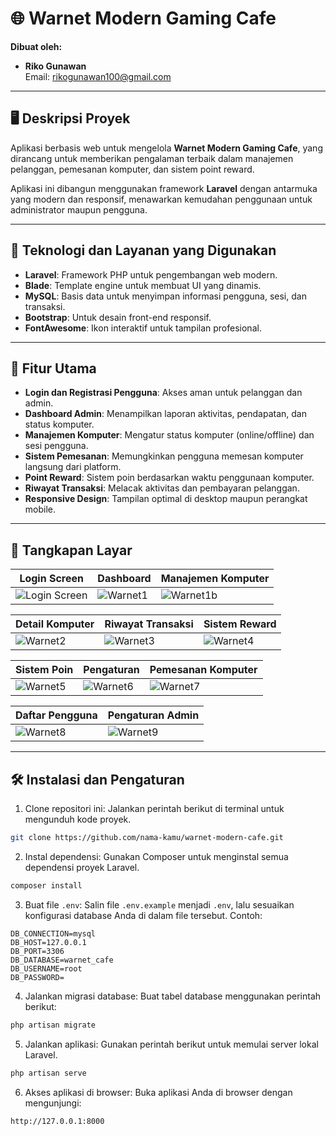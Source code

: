 # 🌐 **Warnet Modern Gaming Cafe**

**Dibuat oleh:**  
- **Riko Gunawan**  
  Email: rikogunawan100@gmail.com  

---

## 🖥️ **Deskripsi Proyek**  
Aplikasi berbasis web untuk mengelola **Warnet Modern Gaming Cafe**, yang dirancang untuk memberikan pengalaman terbaik dalam manajemen pelanggan, pemesanan komputer, dan sistem point reward.  

Aplikasi ini dibangun menggunakan framework **Laravel** dengan antarmuka yang modern dan responsif, menawarkan kemudahan penggunaan untuk administrator maupun pengguna.

---

## 🚀 **Teknologi dan Layanan yang Digunakan**
- **Laravel**: Framework PHP untuk pengembangan web modern.  
- **Blade**: Template engine untuk membuat UI yang dinamis.  
- **MySQL**: Basis data untuk menyimpan informasi pengguna, sesi, dan transaksi.  
- **Bootstrap**: Untuk desain front-end responsif.  
- **FontAwesome**: Ikon interaktif untuk tampilan profesional.  

---

## 📱 **Fitur Utama**
- **Login dan Registrasi Pengguna**: Akses aman untuk pelanggan dan admin.  
- **Dashboard Admin**: Menampilkan laporan aktivitas, pendapatan, dan status komputer.  
- **Manajemen Komputer**: Mengatur status komputer (online/offline) dan sesi pengguna.  
- **Sistem Pemesanan**: Memungkinkan pengguna memesan komputer langsung dari platform.  
- **Point Reward**: Sistem poin berdasarkan waktu penggunaan komputer.  
- **Riwayat Transaksi**: Melacak aktivitas dan pembayaran pelanggan.  
- **Responsive Design**: Tampilan optimal di desktop maupun perangkat mobile.

---

## 📸 **Tangkapan Layar**

| **Login Screen** | **Dashboard** | **Manajemen Komputer** |
|-------------------|---------------|-------------------------|
| ![Login Screen](https://github.com/user-attachments/assets/904831c7-90ac-4e4c-b294-26ce298c4e3a) | ![Warnet1](https://github.com/user-attachments/assets/134e5b09-fdc0-4acb-997d-fd248768f95a) | ![Warnet1b](https://github.com/user-attachments/assets/cab6d635-ede1-4c11-a97a-433fc7d33a1a) |

| **Detail Komputer** | **Riwayat Transaksi** | **Sistem Reward** |
|----------------------|-----------------------|--------------------|
| ![Warnet2](https://github.com/user-attachments/assets/faf992f5-1632-4736-896d-6f448c04a2a1) | ![Warnet3](https://github.com/user-attachments/assets/4b776360-ca43-4a55-af1f-43f00d6e3993) | ![Warnet4](https://github.com/user-attachments/assets/910c8c7f-075a-41c7-8cfb-9a78679a4e5e) |

| **Sistem Poin** | **Pengaturan** | **Pemesanan Komputer** |
|------------------|----------------|-------------------------|
| ![Warnet5](https://github.com/user-attachments/assets/d093d2e9-0f11-4fa1-a2f2-8038621b1646) | ![Warnet6](https://github.com/user-attachments/assets/f8b263a6-3f9f-43ef-9b86-b6cb5797ea7c) | ![Warnet7](https://github.com/user-attachments/assets/fcb751af-8aed-4b5f-a2e0-b80b39cba73f) |

| **Daftar Pengguna** | **Pengaturan Admin** |
|----------------------|-----------------------|
| ![Warnet8](https://github.com/user-attachments/assets/ac9c834a-9b68-40f6-8457-7b41fd640598) | ![Warnet9](https://github.com/user-attachments/assets/0e1c336c-e387-4005-8e6a-3ff45589f7ee) |

---

## 🛠️ **Instalasi dan Pengaturan**

1. Clone repositori ini:
Jalankan perintah berikut di terminal untuk mengunduh kode proyek.
 
 ```bash
 git clone https://github.com/nama-kamu/warnet-modern-cafe.git
 ```

2. Instal dependensi:
Gunakan Composer untuk menginstal semua dependensi proyek Laravel.

```bash
composer install
```

3. Buat file `.env`:
Salin file `.env.example` menjadi `.env`, lalu sesuaikan konfigurasi database Anda di dalam file tersebut.
Contoh:

```env
DB_CONNECTION=mysql
DB_HOST=127.0.0.1
DB_PORT=3306
DB_DATABASE=warnet_cafe
DB_USERNAME=root
DB_PASSWORD=
```

4. Jalankan migrasi database:
Buat tabel database menggunakan perintah berikut:

```bash
php artisan migrate
```

5. Jalankan aplikasi:
Gunakan perintah berikut untuk memulai server lokal Laravel.

```bash
php artisan serve
```

6. Akses aplikasi di browser:
Buka aplikasi Anda di browser dengan mengunjungi:

```
http://127.0.0.1:8000
```

